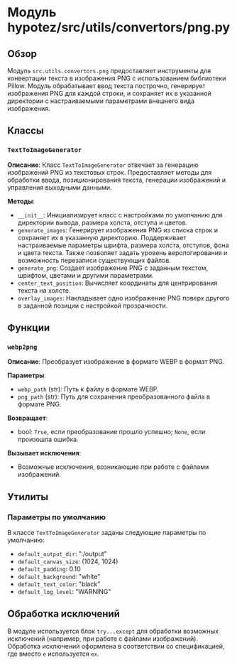 # Модуль hypotez/src/utils/convertors/png.py

## Обзор

Модуль `src.utils.convertors.png` предоставляет инструменты для конвертации текста в изображения PNG с использованием библиотеки Pillow.  Модуль обрабатывает ввод текста построчно, генерирует изображения PNG для каждой строки, и сохраняет их в указанной директории с настраиваемыми параметрами внешнего вида изображения.

## Классы

### `TextToImageGenerator`

**Описание**: Класс `TextToImageGenerator` отвечает за генерацию изображений PNG из текстовых строк.  Предоставляет методы для обработки ввода, позиционирования текста, генерации изображений и управления выходными данными.

**Методы**:

- `__init__`: Инициализирует класс с настройками по умолчанию для директории вывода, размера холста, отступа и цветов.
- `generate_images`: Генерирует изображения PNG из списка строк и сохраняет их в указанную директорию. Поддерживает настраиваемые параметры шрифта, размера холста, отступов, фона и цвета текста. Также позволяет задать уровень верологирования и возможность перезаписи существующих файлов.
- `generate_png`: Создает изображение PNG с заданным текстом, шрифтом, цветами и другими параметрами.
- `center_text_position`:  Вычисляет координаты для центрирования текста на холсте.
- `overlay_images`: Накладывает одно изображение PNG поверх другого в заданной позиции с настройкой прозрачности.

## Функции

### `webp2png`

**Описание**: Преобразует изображение в формате WEBP в формат PNG.

**Параметры**:

- `webp_path` (str): Путь к файлу в формате WEBP.
- `png_path` (str): Путь для сохранения преобразованного файла в формате PNG.

**Возвращает**:

- bool: `True`, если преобразование прошло успешно; `None`, если произошла ошибка.

**Вызывает исключения**:

- Возможные исключения, возникающие при работе с файлами изображений.


## Утилиты

### Параметры по умолчанию

В классе `TextToImageGenerator` заданы следующие параметры по умолчанию:

- `default_output_dir`: "./output"
- `default_canvas_size`: (1024, 1024)
- `default_padding`: 0.10
- `default_background`: "white"
- `default_text_color`: "black"
- `default_log_level`: "WARNING"

##  Обработка исключений

В модуле используется блок `try...except` для обработки возможных исключений (например, при работе с файлами изображений).
Обработка исключений оформлена в соответствии со спецификацией, где вместо `e` используется `ex`.